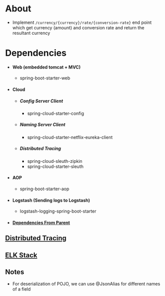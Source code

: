 About
=====
- Implement `/currency/{currency}/rate/{conversion-rate}` end point which get currency (amount) and conversion rate and return the resultant currency

Dependencies
============
- #### Web (embedded tomcat + MVC)
    - spring-boot-starter-web
- #### Cloud
  - ##### Config Server Client
      - spring-cloud-starter-config
  - ##### Naming Server Client
    - spring-cloud-starter-netflix-eureka-client
  - ##### Distributed Tracing
    - spring-cloud-sleuth-zipkin
    - spring-cloud-starter-sleuth
- #### AOP
  - spring-boot-starter-aop
- #### Logstash (Sending logs to Logstash)
  - logstash-logging-spring-boot-starter
- #### [Dependencies From Parent](./../moreinfo.md#Dependencies-from-parent)

[Distributed Tracing](./../moreinfo.md#distributed-tracing)
-----------------------------------------------------------
[ELK Stack](./../moreinfo.md#elk-stack)
---------------------------------------

Notes
-----
- For deserialization of POJO, we can use @JsonAlias for different names of a field
